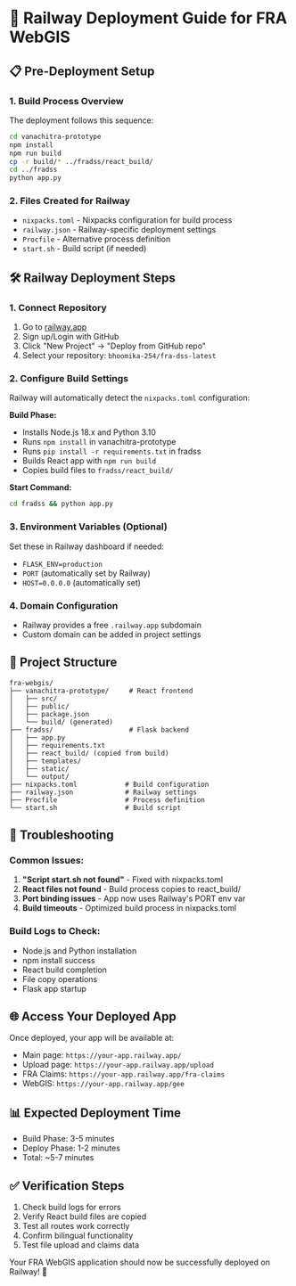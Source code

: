 # 🚀 Railway Deployment Guide for FRA WebGIS

## 📋 Pre-Deployment Setup

### 1. Build Process Overview
The deployment follows this sequence:
```bash
cd vanachitra-prototype
npm install
npm run build
cp -r build/* ../fradss/react_build/
cd ../fradss
python app.py
```

### 2. Files Created for Railway
- `nixpacks.toml` - Nixpacks configuration for build process
- `railway.json` - Railway-specific deployment settings
- `Procfile` - Alternative process definition
- `start.sh` - Build script (if needed)

## 🛠 Railway Deployment Steps

### 1. Connect Repository
1. Go to [railway.app](https://railway.app)
2. Sign up/Login with GitHub
3. Click "New Project" → "Deploy from GitHub repo"
4. Select your repository: `bhoomika-254/fra-dss-latest`

### 2. Configure Build Settings
Railway will automatically detect the `nixpacks.toml` configuration:

**Build Phase:**
- Installs Node.js 18.x and Python 3.10
- Runs `npm install` in vanachitra-prototype
- Runs `pip install -r requirements.txt` in fradss
- Builds React app with `npm run build`
- Copies build files to `fradss/react_build/`

**Start Command:**
```bash
cd fradss && python app.py
```

### 3. Environment Variables (Optional)
Set these in Railway dashboard if needed:
- `FLASK_ENV=production`
- `PORT` (automatically set by Railway)
- `HOST=0.0.0.0` (automatically set)

### 4. Domain Configuration
- Railway provides a free `.railway.app` subdomain
- Custom domain can be added in project settings

## 📁 Project Structure
```
fra-webgis/
├── vanachitra-prototype/     # React frontend
│   ├── src/
│   ├── public/
│   ├── package.json
│   └── build/ (generated)
├── fradss/                   # Flask backend
│   ├── app.py
│   ├── requirements.txt
│   ├── react_build/ (copied from build)
│   ├── templates/
│   ├── static/
│   └── output/
├── nixpacks.toml            # Build configuration
├── railway.json             # Railway settings
├── Procfile                 # Process definition
└── start.sh                 # Build script
```

## 🔧 Troubleshooting

### Common Issues:
1. **"Script start.sh not found"** - Fixed with nixpacks.toml
2. **React files not found** - Build process copies to react_build/
3. **Port binding issues** - App now uses Railway's PORT env var
4. **Build timeouts** - Optimized build process in nixpacks.toml

### Build Logs to Check:
- Node.js and Python installation
- npm install success
- React build completion
- File copy operations
- Flask app startup

## 🌐 Access Your Deployed App
Once deployed, your app will be available at:
- Main page: `https://your-app.railway.app/`
- Upload page: `https://your-app.railway.app/upload`
- FRA Claims: `https://your-app.railway.app/fra-claims`
- WebGIS: `https://your-app.railway.app/gee`

## 📊 Expected Deployment Time
- Build Phase: 3-5 minutes
- Deploy Phase: 1-2 minutes
- Total: ~5-7 minutes

## ✅ Verification Steps
1. Check build logs for errors
2. Verify React build files are copied
3. Test all routes work correctly
4. Confirm bilingual functionality
5. Test file upload and claims data

Your FRA WebGIS application should now be successfully deployed on Railway! 🎉
